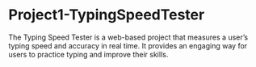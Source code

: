 # Project1-TypingSpeedTester
The Typing Speed Tester is a web-based project that measures a user’s typing speed and accuracy in real time. It provides an engaging way for users to practice typing and improve their skills.
